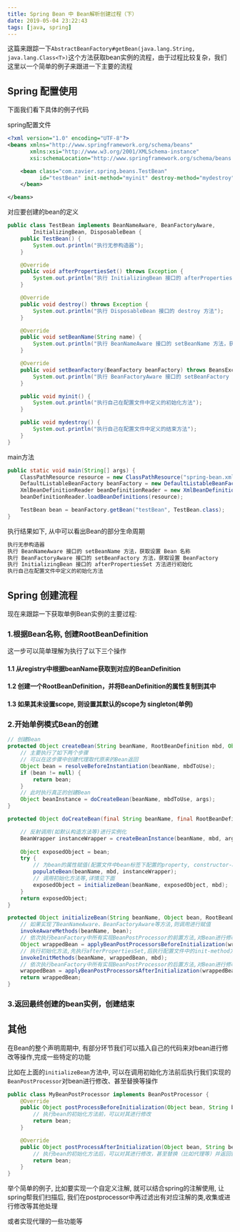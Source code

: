 ```yaml
---
title: Spring Bean 中 Bean解析创建过程（下）
date: 2019-05-04 23:22:43
tags: [java, spring]
---
```


这篇来跟踪一下`AbstractBeanFactory#getBean(java.lang.String, java.lang.Class<T>)`这个方法获取bean实例的流程，由于过程比较复杂，我们这里以一个简单的例子来跟进一下主要的流程

## Spring 配置使用

下面我们看下具体的例子代码

spring配置文件

```xml
<?xml version="1.0" encoding="UTF-8"?>
<beans xmlns="http://www.springframework.org/schema/beans"
       xmlns:xsi="http://www.w3.org/2001/XMLSchema-instance"
       xsi:schemaLocation="http://www.springframework.org/schema/beans http://www.springframework.org/schema/beans/spring-beans.xsd">

    <bean class="com.zavier.spring.beans.TestBean"
          id="testBean" init-method="myinit" destroy-method="mydestroy">
    </bean>

</beans>
```

<!-- more -->

对应要创建的bean的定义

```java
public class TestBean implements BeanNameAware, BeanFactoryAware,
        InitializingBean, DisposableBean {
    public TestBean() {
        System.out.println("执行无参构造器");
    }

    @Override
    public void afterPropertiesSet() throws Exception {
        System.out.println("执行 InitializingBean 接口的 afterPropertiesSet 方法进行初始化");
    }

    @Override
    public void destroy() throws Exception {
        System.out.println("执行 DisposableBean 接口的 destroy 方法");
    }

    @Override
    public void setBeanName(String name) {
        System.out.println("执行 BeanNameAware 接口的 setBeanName 方法，获取设置 Bean 名称");
    }

    @Override
    public void setBeanFactory(BeanFactory beanFactory) throws BeansException {
        System.out.println("执行 BeanFactoryAware 接口的 setBeanFactory 方法，获取设置 BeanFactory");
    }

    public void myinit() {
        System.out.println("执行自己在配置文件中定义的初始化方法");
    }

    public void mydestroy() {
        System.out.println("执行自己在配置文件中定义的结束方法");
    }
}
```

main方法

```java
public static void main(String[] args) {
    ClassPathResource resource = new ClassPathResource("spring-bean.xml");
    DefaultListableBeanFactory beanFactory = new DefaultListableBeanFactory();
    XmlBeanDefinitionReader beanDefinitionReader = new XmlBeanDefinitionReader(beanFactory);
    beanDefinitionReader.loadBeanDefinitions(resource);

    TestBean bean = beanFactory.getBean("testBean", TestBean.class);
}
```

执行结果如下, 从中可以看出Bean的部分生命周期

```java
执行无参构造器
执行 BeanNameAware 接口的 setBeanName 方法，获取设置 Bean 名称
执行 BeanFactoryAware 接口的 setBeanFactory 方法，获取设置 BeanFactory
执行 InitializingBean 接口的 afterPropertiesSet 方法进行初始化
执行自己在配置文件中定义的初始化方法
```



## Spring 创建流程

现在来跟踪一下获取单例Bean实例的主要过程:



### 1.根据Bean名称, 创建RootBeanDefinition

这一步可以简单理解为执行了以下三个操作

#### 1.1 从registry中根据beanName获取到对应的BeanDefinition

#### 1.2 创建一个RootBeanDefinition，并将BeanDefinition的属性复制到其中

#### 1.3 如果其未设置scope, 则设置其默认的scope为 singleton(单例)



### 2.开始单例模式Bean的创建

```java
// 创建Bean
protected Object createBean(String beanName, RootBeanDefinition mbd, Object[] args) {
    // 主要执行了如下两个步骤
    // 可以在这步骤中创建代理取代原来的Bean返回
    Object bean = resolveBeforeInstantiation(beanName, mbdToUse);
    if (bean != null) {
        return bean;
    }
    // 此时执行真正的创建Bean
    Object beanInstance = doCreateBean(beanName, mbdToUse, args); 
}

protected Object doCreateBean(final String beanName, final RootBeanDefinition mbd, final Object[] args) {

    // 反射调用(如默认构造方法等)进行实例化
    BeanWrapper instanceWrapper = createBeanInstance(beanName, mbd, args);
    
    Object exposedObject = bean;
    try {
        // 为bean的属性赋值(配置文件中bean标签下配置的property, constructor-arg等)
        populateBean(beanName, mbd, instanceWrapper);
        // 调用初始化方法等,详情见下面
        exposedObject = initializeBean(beanName, exposedObject, mbd);
    }
    return exposedObject;
}

protected Object initializeBean(String beanName, Object bean, RootBeanDefinition mbd) {
    // 如果实现了BeanNameAware、BeanFactoryAware等方法,则调用进行赋值
    invokeAwareMethods(beanName, bean);
    // 依次执行beanFactory中所有实现BeanPostProcessor的前置方法,对Bean进行修改
    Object wrappedBean = applyBeanPostProcessorsBeforeInitialization(wrappedBean, beanName);
    // 执行初始化方法,先执行afterPropertiesSet,后执行配置文件中的init-method方法
    invokeInitMethods(beanName, wrappedBean, mbd);
    // 依次执行beanFactory中所有实现BeanPostProcessor的后置方法,对Bean进行修改
    wrappedBean = applyBeanPostProcessorsAfterInitialization(wrappedBean, beanName);
    return wrappedBean;
}
```



### 3.返回最终创建的bean实例，创建结束



## 其他

在Bean的整个声明周期中, 有部分环节我们可以插入自己的代码来对bean进行修改等操作,完成一些特定的功能

比如在上面的`initializeBean`方法中, 可以在调用初始化方法前后执行我们实现的`BeanPostProcessor`对bean进行修改、甚至替换等操作

```java
public class MyBeanPostProcessor implements BeanPostProcessor {
    @Override
    public Object postProcessBeforeInitialization(Object bean, String beanName) throws BeansException {
        // 执行bean的初始化方法前，可以对其进行修改
        return bean;
    }

    @Override
    public Object postProcessAfterInitialization(Object bean, String beanName) throws BeansException {
        // 执行bean的初始化方法后，可以对其进行修改，甚至替换（比如代理等）并返回替换后的类
        return bean;
    }
}
```

举个简单的例子, 比如要实现一个自定义注解, 就可以结合spring的注解使用, 让spring帮我们扫描后, 我们在postprocessor中再过滤出有对应注解的类,收集或进行修改等其他处理

或者实现代理的一些功能等




